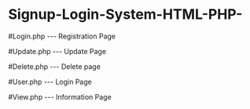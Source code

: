 # Signup-Login-System-HTML-PHP-

#Login.php  --- Registration Page  

#Update.php --- Update Page  

#Delete.php --- Delete page  

#User.php   --- Login Page  

#View.php   --- Information Page
